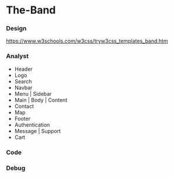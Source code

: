 # The-Band

### Design 
https://www.w3schools.com/w3css/tryw3css_templates_band.htm

### Analyst 
- Header
- Logo 
- Search
- Navbar
- Menu | Sidebar
- Main | Body | Content
- Contact 
- Map
- Footer
- Authentication
- Message | Support
- Cart


### Code 
### Debug 



